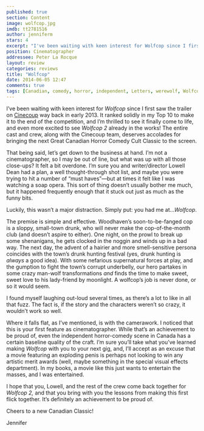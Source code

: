 ```yaml
---
published: true
section: Content
image: wolfcop.jpg
imdb: tt2781516
author: jenniferm
stars: 4
excerpt: "I've been waiting with keen interest for Wolfcop since I first saw the trailer on Cinecoup way back in early 2013." 
position: Cinematographer
addressee: Peter La Rocque
layout: review
categories: reviews
title: "Wolfcop"
date: 2014-06-05 12:47
comments: true
tags: [Canadian, comedy, horror, independent, Letters, werewolf, Wolfcop]
---
```

<p>I&#8217;ve been waiting with keen interest for <em>Wolfcop</em> since I first saw the trailer on <a href="https://www.cinecoup.com/cc/canada-2013">Cinecoup</a> way back in early 2013. It ranked solidly in my Top 10 to make it to the end of the competition, and I&rsquo;m thrilled to see it finally come to life, and even more excited to see <em>Wolfcop 2</em> already in the works! The entire cast and crew, along with the Cinecoup team, deserves accolades for bringing the next Great Canadian Horror Comedy Cult Classic to the screen.</p>
<p>That being said, let&#8217;s get down to the business at hand. I&#8217;m not a cinematographer, so I may be out of line, but what was up with all those close-ups? It felt a bit overdone. I&rsquo;m sure you and writer/director Lowell Dean had a plan, a well thought-through shot list, and maybe you were trying to hit a number of &#8220;must haves&#8221;&mdash;but at times it felt like I was watching a soap opera. This sort of thing doesn&rsquo;t usually bother me much, but it happened frequently enough that it stuck out just as much as the funny bits.</p>
<p>Luckily, this wasn&#8217;t a major distraction. Simply put: you had me at&#8230;<em>Wolfcop</em>.</p>
<p>The premise is simple and effective. Woodhaven&#8217;s soon-to-be-fanged cop is a sloppy, small-town drunk, who will never make the cop-of-the-month club (and doesn&#8217;t aspire to either). One night, on the prowl to break up some shenanigans, he gets clocked in the noggin and winds up in a bad way. The next day, the advent of a hairier and more smell-sensitive persona coincides with the town&#8217;s drunk hunting festival (yes, drunk hunting is <em>always</em> a good idea). With some nefarious supernatural forces at play, and the gumption to fight the town&#8217;s corrupt underbelly, our hero partakes in some crazy man-wolf transformations <em>and</em> finds the time to make sweet, sweet love to his lady-friend by moonlight. A wolfcop&#8217;s job is never done, or so it would seem.</p>
<p>I found myself laughing out-loud several times, as there&#8217;s a lot to like in all that fuzz. The fact is, if the story and the characters weren&#8217;t so crazy, it wouldn&#8217;t work so well.</p>
<p>Where it falls flat, as I&#8217;ve mentioned, is with the camerawork. I noticed that this is your first feature as cinematographer. While that&rsquo;s an achievement to be proud of, even the independent horror-comedy scene in Canada has a certain baseline quality of the craft. I&#8217;m sure you&#8217;ll take what you&#8217;ve learned making <em>Wolfcop</em> with you to your next gig, and, I&rsquo;ll accept as an excuse that a movie featuring an exploding penis is perhaps not looking to win any artistic merit awards (well, maybe something in the special visual effects department). In my books, a movie like this just wants to entertain the masses, and I was entertained.&nbsp;</p>
<p>I hope that you, Lowell, and the rest of the crew come back together for <em>Wolfcop 2,</em> and that you bring with you the lessons from making this first flick together. It&#8217;s definitely an achievement to be proud of.</p>
<p>Cheers to a new Canadian Classic!</p>
<p>Jennifer</p>
